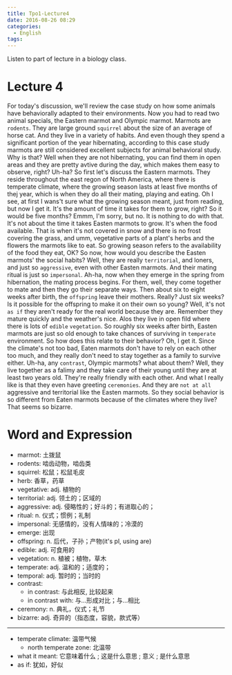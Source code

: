 ```yaml
---
title: Tpo1-Lecture4
date: 2016-08-26 08:29
categories:
  - English
tags:
---
```


Listen to part of lecture in a biology class.

<!--more-->

# Lecture 4

For today's discussion, we'll review the case study on how some animals have behaviorally adapted to their environments. Now you had to read two animal specials, the Eastern marmot and Olympic marmot.
Marmots are `rodents`. They are large ground `squirrel` about the size of an average of horse cat. And they live in a variety of habits.
And even though they spend a significant portion of the year hibernating, according to this case study marmots are still considered excellent subjects for animal behavioral study. Why is that?
Well when they are not hibernating, you can find them in open areas and they are pretty avtive during the day, which makes them easy to observe, right?
Uh-ha? So first let's discuss the Eastern marmots. They reside throughout the east regon of North America, where there is temperate climate, where the growing season lasts at least five months of thej year, which is when they do all their mating, playing and eating.
Oh I see, at first I wans't sure what the growing season meant, just from reading, but now I get it. It's the amount of time it takes for them to grow, right? So it would be five months?
Emmm, I'm sorry, but no. It is nothing to do with that. It's not about the time it takes Easten marmots to grow. It's when the food available. That is when it's not covered in snow and there is no frost covering the grass, and umm, vegetative parts of a plant's herbs and the flowers the marmots like to eat.
So growing season refers to the availability of the food they eat, OK? So now, how would you describe the Easten marmots' the social habits?
Well, they are really `territorial`, and loners, and just so `aggressive`, even with other Easten marmots. And their mating ritual is just so `impersonal`.
Ah-ha, now when they emerge in the spring from hibernation, the mating process begins.
For them, well, they come together to mate and then they go their separate ways. Then about six to eight weeks after birth, the `offspring` leave their mothers.
Really? Just six weeks? Is it possible for the offspring to make it on their own so young?
Well, it's not `as if` they aren't ready for the real world because they are.
Remember they mature quickly and the weather's nice. Alos they live in open fild where there is lots of `edible` `vegetation`.
So roughly six weeks after birth, Easten marmots are just so old enough to take chances of surviving in `temperate` environment.
So how does this relate to their behavior?
Oh, I get it. Since the climate's not too bad, Eaten marmots don't have to rely on each other too much, and they really don't need to stay together as a family to survive either.
Uh-ha, any `contrast`, Olympic marmots? what about them?
Well, they live together as a falimy and they take care of their young until they are at least two years old. They're really friendly with each other. And what I really like is that they even have greeting `ceremonies`.
And they are `not at all` aggressive and territorial like the Easten marmots. So they social behavior is so different from Eaten marmots because of the climates where they live?
That seems so bizarre.




# Word and Expression
* marmot: 土拨鼠
* rodents: 啮齿动物，啮齿类
* squirrel: 松鼠；松鼠毛皮
* herb: 香草，药草
* vegetative: adj. 植物的
* territorial: adj. 领土的；区域的
* aggressive: adj. 侵略性的；好斗的；有进取心的；
* ritual: n. 仪式；惯例；礼制
* impersonal: 无感情的，没有人情味的；冷漠的
* emerge: 出现
* offspring: n. 后代，子孙；产物(it's pl, using are)
* edible: adj. 可食用的
* vegetation: n. 植被；植物，草木
* temperate: adj. 温和的；适度的；
* temporal: adj. 暂时的；当时的
* contrast:
  * in contrast: 与此相反, 比较起来
  * in contrast with: 与…形成对比；与…相比
* ceremony: n. 典礼，仪式；礼节
* bizarre: adj. 奇异的（指态度，容貌，款式等）


---
* temperate climate: 温带气候
  * north temperate zone: 北温带
* what it meant: 它意味着什么 ; 这是什么意思 ; 意义 ; 是什么意思
* as if: 犹如，好似
